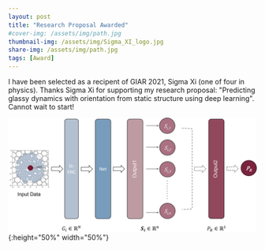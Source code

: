 ```yaml
---
layout: post
title: "Research Proposal Awarded"
#cover-img: /assets/img/path.jpg
thumbnail-img: /assets/img/Sigma_XI_logo.jpg
share-img: /assets/img/path.jpg
tags: [Award]
---
```


I have been selected as a recipent of GIAR 2021, Sigma Xi (one of four in physics). Thanks Sigma Xi for supporting my research proposal: "Predicting glassy dynamics with orientation from static structure using deep learning". Cannot wait to start!  

![Crepe](/assets/img/SoftNet.jpg){:height="50%" width="50%"}

